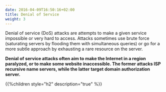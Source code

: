 ```yaml
---
date: 2016-04-09T16:50:16+02:00
title: Denial of Service
weight: 3
---
```


Denial of service (DoS) attacks are attempts to make a given service impossible or
very hard to access. Attacks sometimes use brute force (saturating servers by flooding
them with simultaneous queries) or go for a more subtle approach by exhausting a rare
resource on the server.

**Denial of service attacks often aim to make the Internet in
a region paralyzed, or to make some website inaccessible. The
former attacks ISP recursive name servers, while the latter
target domain authorization server.**


{{%children style="h2" description="true" %}}
